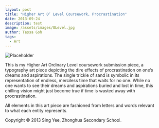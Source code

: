 ```yaml
---
layout: post
title: "Higher Art O’ Level Coursework, Procrastination"
date: 2013-09-24
description: test
image: /assets/images/OLevel.jpg
author: Tessa Goh
tags:
  - Art
---
```


![Placeholder](/assets/images/OLevel.jpg)

This is my Higher Art Ordinary Level coursework submission piece, a typography art piece depicting the dire effects of procrastination on one’s dreams and aspirations. The single trickle of sand is symbolic in its representation of endless, merciless time that waits for no one. While no one wants to see their dreams and aspirations buried and lost in time, this chilling vision might just become true if time is wasted away with procrastination.

All elements in this art piece are fashioned from letters and words relevant to what each entity represents.

Copyright © 2013 Sing Yee, Zhonghua Secondary School.
